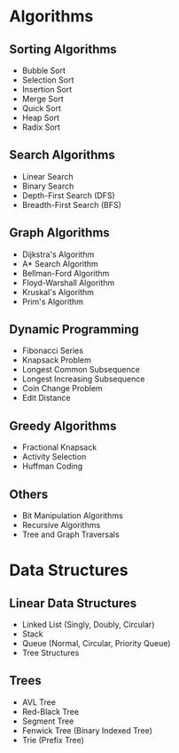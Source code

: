 # Algorithms

## Sorting Algorithms
- Bubble Sort
- Selection Sort
- Insertion Sort
- Merge Sort
- Quick Sort
- Heap Sort
- Radix Sort
   
## Search Algorithms
- Linear Search
- Binary Search
- Depth-First Search (DFS)
- Breadth-First Search (BFS)

## Graph Algorithms
- Dijkstra's Algorithm
- A* Search Algorithm
- Bellman-Ford Algorithm
- Floyd-Warshall Algorithm
- Kruskal's Algorithm
- Prim's Algorithm

## Dynamic Programming
- Fibonacci Series
- Knapsack Problem
- Longest Common Subsequence
- Longest Increasing Subsequence
- Coin Change Problem
- Edit Distance

## Greedy Algorithms
- Fractional Knapsack
- Activity Selection
- Huffman Coding

## Others
- Bit Manipulation Algorithms
- Recursive Algorithms
- Tree and Graph Traversals

# Data Structures

## Linear Data Structures
- Linked List (Singly, Doubly, Circular)
- Stack
- Queue (Normal, Circular, Priority Queue)
- Tree Structures

## Trees
- AVL Tree
- Red-Black Tree
- Segment Tree
- Fenwick Tree (Binary Indexed Tree)
- Trie (Prefix Tree)
